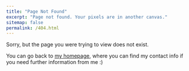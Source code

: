 ```yaml
---
title: "Page Not Found"
excerpt: "Page not found. Your pixels are in another canvas."
sitemap: false
permalink: /404.html
---
```


Sorry, but the page you were trying to view does not exist. 

You can go back to <a href="https://pourdamghani.net/">my homepage</a>, where you can find my contact info if you need further information from me :) 
